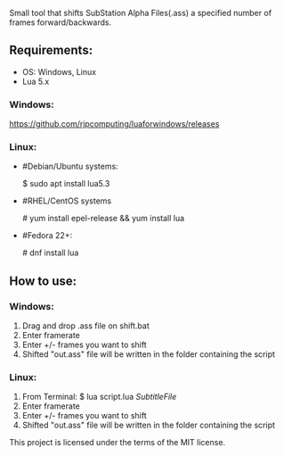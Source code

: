 Small tool that shifts SubStation Alpha Files(.ass) a specified number of frames forward/backwards.

## Requirements: 
- OS: Windows, Linux
- Lua 5.x 

### Windows: 
https://github.com/rjpcomputing/luaforwindows/releases

### Linux:
- \#Debian/Ubuntu systems:

     $ sudo apt install lua5.3	 
- \#RHEL/CentOS systems      
          			
     \# yum install epel-release && yum install lua		
- \#Fedora 22+:

     \# dnf install lua		                			

## How to use:

### Windows:
1. Drag and drop .ass file on shift.bat
2. Enter framerate
3. Enter +/- frames you want to shift
4. Shifted "out.ass" file will be written in the folder containing the script

### Linux:
1. From Terminal: $ lua script.lua *SubtitleFile*
2. Enter framerate
3. Enter +/- frames you want to shift
4. Shifted "out.ass" file will be written in the folder containing the script

This project is licensed under the terms of the MIT license.
